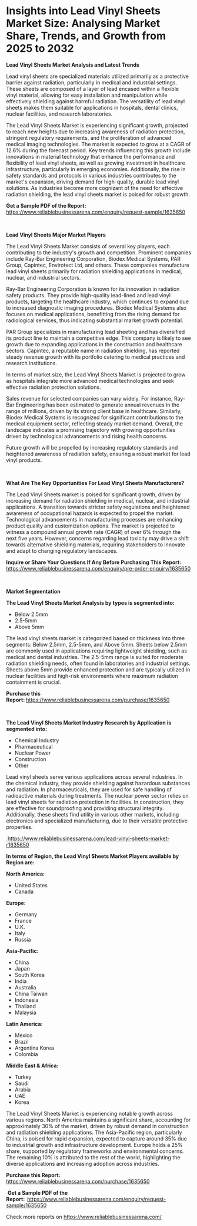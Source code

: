 <p><h1>Insights into Lead Vinyl Sheets Market Size: Analysing Market Share, Trends, and Growth from 2025 to 2032</h1></p><p><strong>Lead Vinyl Sheets Market Analysis and Latest Trends</strong></p>
<p><p>Lead vinyl sheets are specialized materials utilized primarily as a protective barrier against radiation, particularly in medical and industrial settings. These sheets are composed of a layer of lead encased within a flexible vinyl material, allowing for easy installation and manipulation while effectively shielding against harmful radiation. The versatility of lead vinyl sheets makes them suitable for applications in hospitals, dental clinics, nuclear facilities, and research laboratories.</p><p>The Lead Vinyl Sheets Market is experiencing significant growth, projected to reach new heights due to increasing awareness of radiation protection, stringent regulatory requirements, and the proliferation of advanced medical imaging technologies. The market is expected to grow at a CAGR of 12.6% during the forecast period. Key trends influencing this growth include innovations in material technology that enhance the performance and flexibility of lead vinyl sheets, as well as growing investment in healthcare infrastructure, particularly in emerging economies. Additionally, the rise in safety standards and protocols in various industries contributes to the market's expansion, driving demand for high-quality, durable lead vinyl solutions. As industries become more cognizant of the need for effective radiation shielding, the lead vinyl sheets market is poised for robust growth.</p></p>
<p><strong>Get a Sample PDF of the Report:&nbsp;</strong> <a href="https://www.reliablebusinessarena.com/enquiry/request-sample/1635650?utm_campaign=3211&utm_medium=2&utm_source=Github&utm_content=ia&utm_term=31032025&utm_id=lead-vinyl-sheets">https://www.reliablebusinessarena.com/enquiry/request-sample/1635650</a></p>
<p>&nbsp;</p>
<p><strong>Lead Vinyl Sheets Major Market Players</strong></p>
<p><p>The Lead Vinyl Sheets Market consists of several key players, each contributing to the industry's growth and competition. Prominent companies include Ray-Bar Engineering Corporation, Biodex Medical Systems, PAR Group, Capintec, Envirotect Ltd, and others. These companies manufacture lead vinyl sheets primarily for radiation shielding applications in medical, nuclear, and industrial sectors.</p><p>Ray-Bar Engineering Corporation is known for its innovation in radiation safety products. They provide high-quality lead-lined and lead vinyl products, targeting the healthcare industry, which continues to expand due to increased diagnostic imaging procedures. Biodex Medical Systems also focuses on medical applications, benefitting from the rising demand for radiological services, thus indicating substantial market growth potential.</p><p>PAR Group specializes in manufacturing lead sheeting and has diversified its product line to maintain a competitive edge. This company is likely to see growth due to expanding applications in the construction and healthcare sectors. Capintec, a reputable name in radiation shielding, has reported steady revenue growth with its portfolio catering to medical practices and research institutions.</p><p>In terms of market size, the Lead Vinyl Sheets Market is projected to grow as hospitals integrate more advanced medical technologies and seek effective radiation protection solutions. </p><p>Sales revenue for selected companies can vary widely. For instance, Ray-Bar Engineering has been estimated to generate annual revenues in the range of millions, driven by its strong client base in healthcare. Similarly, Biodex Medical Systems is recognized for significant contributions to the medical equipment sector, reflecting steady market demand. Overall, the landscape indicates a promising trajectory with growing opportunities driven by technological advancements and rising health concerns.</p><p>Future growth will be propelled by increasing regulatory standards and heightened awareness of radiation safety, ensuring a robust market for lead vinyl products.</p></p>
<p>&nbsp;</p>
<p><strong>What Are The Key Opportunities For Lead Vinyl Sheets Manufacturers?</strong></p>
<p><p>The Lead Vinyl Sheets market is poised for significant growth, driven by increasing demand for radiation shielding in medical, nuclear, and industrial applications. A transition towards stricter safety regulations and heightened awareness of occupational hazards is expected to propel the market. Technological advancements in manufacturing processes are enhancing product quality and customization options. The market is projected to witness a compound annual growth rate (CAGR) of over 6% through the next five years. However, concerns regarding lead toxicity may drive a shift towards alternative shielding materials, requiring stakeholders to innovate and adapt to changing regulatory landscapes.</p></p>
<p><strong>Inquire or Share Your Questions If Any Before Purchasing This Report:</strong> <a href="https://www.reliablebusinessarena.com/enquiry/pre-order-enquiry/1635650?utm_campaign=3211&utm_medium=2&utm_source=Github&utm_content=ia&utm_term=31032025&utm_id=lead-vinyl-sheets">https://www.reliablebusinessarena.com/enquiry/pre-order-enquiry/1635650</a></p>
<p>&nbsp;</p>
<p><strong>Market Segmentation</strong></p>
<p><strong>The Lead Vinyl Sheets Market Analysis by types is segmented into:</strong></p>
<p><ul><li>Below 2.5mm</li><li>2.5-5mm</li><li>Above 5mm</li></ul></p>
<p><p>The lead vinyl sheets market is categorized based on thickness into three segments: Below 2.5mm, 2.5-5mm, and Above 5mm. Sheets below 2.5mm are commonly used in applications requiring lightweight shielding, such as medical and dental industries. The 2.5-5mm range is suited for moderate radiation shielding needs, often found in laboratories and industrial settings. Sheets above 5mm provide enhanced protection and are typically utilized in nuclear facilities and high-risk environments where maximum radiation containment is crucial.</p></p>
<p><strong>Purchase this Report:&nbsp;</strong><a href="https://www.reliablebusinessarena.com/purchase/1635650?utm_campaign=3211&utm_medium=2&utm_source=Github&utm_content=ia&utm_term=31032025&utm_id=lead-vinyl-sheets">https://www.reliablebusinessarena.com/purchase/1635650</a></p>
<p>&nbsp;</p>
<p><strong>The Lead Vinyl Sheets Market Industry Research by Application is segmented into:</strong></p>
<p><ul><li>Chemical Industry</li><li>Pharmaceutical</li><li>Nuclear Power</li><li>Construction</li><li>Other</li></ul></p>
<p><p>Lead vinyl sheets serve various applications across several industries. In the chemical industry, they provide shielding against hazardous substances and radiation. In pharmaceuticals, they are used for safe handling of radioactive materials during treatments. The nuclear power sector relies on lead vinyl sheets for radiation protection in facilities. In construction, they are effective for soundproofing and providing structural integrity. Additionally, these sheets find utility in various other markets, including electronics and specialized manufacturing, due to their versatile protective properties.</p></p>
<p><a href="https://www.reliablebusinessarena.com/lead-vinyl-sheets-market-r1635650?utm_campaign=3211&utm_medium=2&utm_source=Github&utm_content=ia&utm_term=31032025&utm_id=lead-vinyl-sheets">&nbsp;https://www.reliablebusinessarena.com/lead-vinyl-sheets-market-r1635650</a></p>
<p><strong>In terms of Region, the Lead Vinyl Sheets Market Players available by Region are:</strong></p>
<p>
    <p> <strong> North America: </strong>
        <ul>
            <li>United States</li>
            <li>Canada</li>
        </ul>
        </p> 
    <p> <strong> Europe: </strong>
        <ul>
            <li>Germany</li>
            <li>France</li>
            <li>U.K.</li>
            <li>Italy</li>
            <li>Russia</li>
        </ul>
        </p> 
    <p> <strong> Asia-Pacific: </strong>
        <ul>
            <li>China</li>
            <li>Japan</li>
            <li>South Korea</li>
            <li>India</li>
            <li>Australia</li>
            <li>China Taiwan</li>
            <li>Indonesia</li>
            <li>Thailand</li>
            <li>Malaysia</li>
        </ul>
        </p> 
    <p> <strong> Latin America: </strong>
        <ul>
            <li>Mexico</li>
            <li>Brazil</li>
            <li>Argentina Korea</li>
            <li>Colombia</li>
        </ul>
        </p> 
    <p> <strong> Middle East & Africa: </strong>
        <ul>
            <li>Turkey</li>
            <li>Saudi</li>
            <li>Arabia</li>
            <li>UAE</li>
            <li>Korea</li>
        </ul>
    </p>
    </p>
<p><p>The Lead Vinyl Sheets Market is experiencing notable growth across various regions. North America maintains a significant share, accounting for approximately 30% of the market, driven by robust demand in construction and radiation shielding applications. The Asia-Pacific region, particularly China, is poised for rapid expansion, expected to capture around 35% due to industrial growth and infrastructure development. Europe holds a 25% share, supported by regulatory frameworks and environmental concerns. The remaining 10% is attributed to the rest of the world, highlighting the diverse applications and increasing adoption across industries.</p></p>
<p><strong>Purchase this Report: </strong><a href="https://www.reliablebusinessarena.com/purchase/1635650?utm_campaign=3211&utm_medium=2&utm_source=Github&utm_content=ia&utm_term=31032025&utm_id=lead-vinyl-sheets">https://www.reliablebusinessarena.com/purchase/1635650</a></p>
<p>&nbsp;<strong>Get a Sample PDF of the Report:&nbsp;&nbsp;</strong><a href="https://www.reliablebusinessarena.com/enquiry/request-sample/1635650?utm_campaign=3211&utm_medium=2&utm_source=Github&utm_content=ia&utm_term=31032025&utm_id=lead-vinyl-sheets">https://www.reliablebusinessarena.com/enquiry/request-sample/1635650</a></p>
<p><strong></strong></p>
<p>Check more reports on <a href="https://www.reliablebusinessarena.com/?utm_campaign=3211&utm_medium=2&utm_source=Github&utm_content=ia&utm_term=31032025&utm_id=lead-vinyl-sheets">https://www.reliablebusinessarena.com/</a></p>